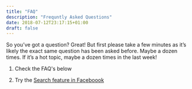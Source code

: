 ```yaml
---
title: "FAQ"
description: "Frequntly Asked Questions"
date: 2018-07-12T23:17:15+01:00
draft: false
---
```


So you’ve got a question? Great! But first please take a few minutes as it’s likely the exact same question has been asked before. Maybe a dozen times. If it’s a hot topic, maybe a dozen times in the last week!

1. Check the FAQ's below
        
2. Try the [Search feature in Faceboook](/faq/searching-facebook/)
